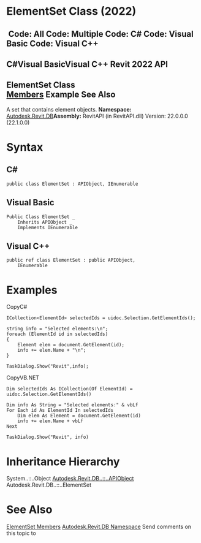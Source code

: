 # ElementSet Class (2022)

﻿
 Code: All Code: Multiple Code: C# Code: Visual Basic Code: Visual C++   
---  
C#Visual BasicVisual C++
Revit 2022 API  
---  
ElementSet Class  
[Members](2cd7199e-b734-07f3-d30b-3f2d7cce7466.md "ElementSet Members") Example See Also  
---  
A set that contains element objects.
**Namespace:** [Autodesk.Revit.DB](87546ba7-461b-c646-cbb1-2cb8f5bff8b2.md "Autodesk.Revit.DB Namespace")**Assembly:** RevitAPI (in RevitAPI.dll) Version: 22.0.0.0 (22.1.0.0)
# Syntax
C#  
---  
```text
public class ElementSet : APIObject, IEnumerable
```
  
Visual Basic  
---  
```text
Public Class ElementSet _
	Inherits APIObject _
	Implements IEnumerable
```
  
Visual C++  
---  
```text
public ref class ElementSet : public APIObject, 
	IEnumerable
```
  
# Examples
CopyC#
```text
ICollection<ElementId> selectedIds = uidoc.Selection.GetElementIds();

string info = "Selected elements:\n";
foreach (ElementId id in selectedIds)
{
    Element elem = document.GetElement(id);
    info += elem.Name + "\n";
}

TaskDialog.Show("Revit",info);
```

CopyVB.NET
```text
Dim selectedIds As ICollection(Of ElementId) = uidoc.Selection.GetElementIds()

Dim info As String = "Selected elements:" & vbLf
For Each id As ElementId In selectedIds
    Dim elem As Element = document.GetElement(id)
    info += elem.Name + vbLf
Next

TaskDialog.Show("Revit", info)
```

# Inheritance Hierarchy
System..::..Object [Autodesk.Revit.DB..::..APIObject](beb86ef5-39ad-3f0d-0cd9-0c929387a2bb.md "APIObject Class") Autodesk.Revit.DB..::..ElementSet
# See Also
[ElementSet Members](2cd7199e-b734-07f3-d30b-3f2d7cce7466.md "ElementSet Members")
[Autodesk.Revit.DB Namespace](87546ba7-461b-c646-cbb1-2cb8f5bff8b2.md "Autodesk.Revit.DB Namespace")
Send comments on this topic to 